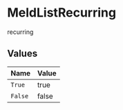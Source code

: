 # MeldListRecurring

recurring


## Values

| Name    | Value   |
| ------- | ------- |
| `True`  | true    |
| `False` | false   |